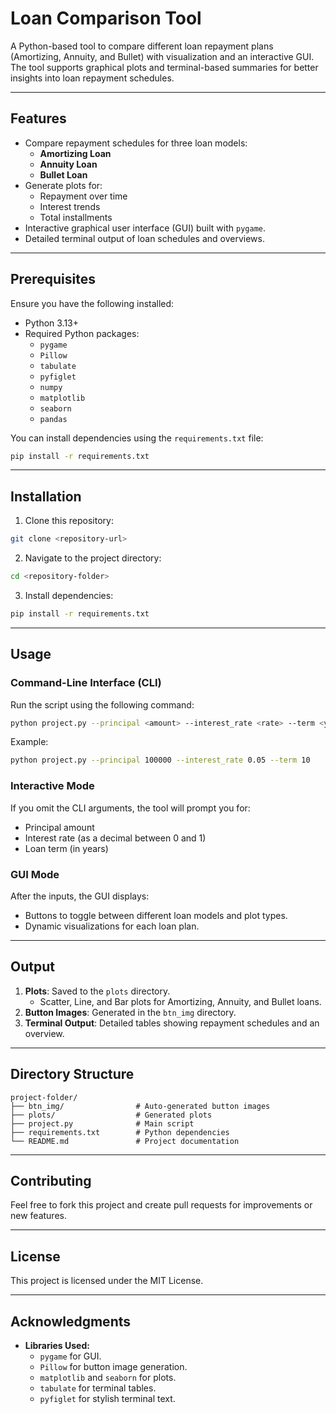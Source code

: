 # Loan Comparison Tool

A Python-based tool to compare different loan repayment plans (Amortizing, Annuity, and Bullet) with visualization and an interactive GUI. The tool supports graphical plots and terminal-based summaries for better insights into loan repayment schedules.

---

## Features

- Compare repayment schedules for three loan models:
  - **Amortizing Loan**
  - **Annuity Loan**
  - **Bullet Loan**
- Generate plots for:
  - Repayment over time
  - Interest trends
  - Total installments
- Interactive graphical user interface (GUI) built with `pygame`.
- Detailed terminal output of loan schedules and overviews.

---

## Prerequisites

Ensure you have the following installed:

- Python 3.13+
- Required Python packages:
  - `pygame`
  - `Pillow`
  - `tabulate`
  - `pyfiglet`
  - `numpy`
  - `matplotlib`
  - `seaborn`
  - `pandas`

You can install dependencies using the `requirements.txt` file:

```bash
pip install -r requirements.txt
```

---

## Installation

1. Clone this repository:

```bash
git clone <repository-url>
```

2. Navigate to the project directory:

```bash
cd <repository-folder>
```

3. Install dependencies:

```bash
pip install -r requirements.txt
```

---

## Usage

### Command-Line Interface (CLI)

Run the script using the following command:

```bash
python project.py --principal <amount> --interest_rate <rate> --term <years>
```

Example:

```bash
python project.py --principal 100000 --interest_rate 0.05 --term 10
```

### Interactive Mode

If you omit the CLI arguments, the tool will prompt you for:
- Principal amount
- Interest rate (as a decimal between 0 and 1)
- Loan term (in years)

### GUI Mode

After the inputs, the GUI displays:
- Buttons to toggle between different loan models and plot types.
- Dynamic visualizations for each loan plan.

---

## Output

1. **Plots**: Saved to the `plots` directory.
   - Scatter, Line, and Bar plots for Amortizing, Annuity, and Bullet loans.
2. **Button Images**: Generated in the `btn_img` directory.
3. **Terminal Output**: Detailed tables showing repayment schedules and an overview.

---

## Directory Structure

```plaintext
project-folder/
├── btn_img/                # Auto-generated button images
├── plots/                  # Generated plots
├── project.py              # Main script
├── requirements.txt        # Python dependencies
└── README.md               # Project documentation
```

---

## Contributing

Feel free to fork this project and create pull requests for improvements or new features.

---

## License

This project is licensed under the MIT License.

---

## Acknowledgments

- **Libraries Used:**
  - `pygame` for GUI.
  - `Pillow` for button image generation.
  - `matplotlib` and `seaborn` for plots.
  - `tabulate` for terminal tables.
  - `pyfiglet` for stylish terminal text.
